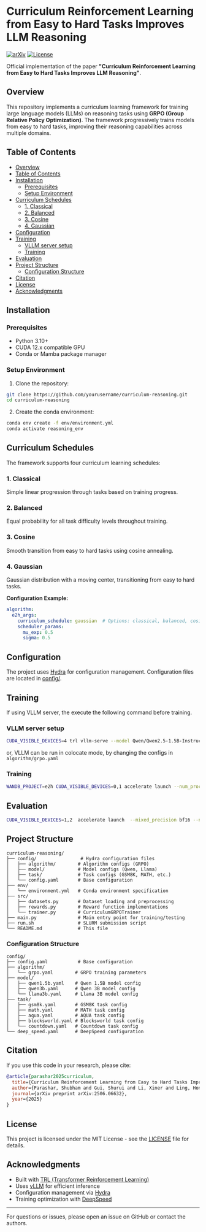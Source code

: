 # Curriculum Reinforcement Learning from Easy to Hard Tasks Improves LLM Reasoning

[![arXiv](https://img.shields.io/badge/arXiv-2506.06632-b31b1b.svg)](https://arxiv.org/abs/2506.06632)
[![License](https://img.shields.io/badge/License-MIT-green.svg)](LICENSE)

Official implementation of the paper **"Curriculum Reinforcement Learning from Easy to Hard Tasks Improves LLM Reasoning"**.

## Overview

This repository implements a curriculum learning framework for training large language models (LLMs) on reasoning tasks using **GRPO (Group Relative Policy Optimization)**. The framework progressively trains models from easy to hard tasks, improving their reasoning capabilities across multiple domains.


## Table of Contents

  - [Overview](#overview)
  - [Table of Contents](#table-of-contents)
  - [Installation](#installation)
    - [Prerequisites](#prerequisites)
    - [Setup Environment](#setup-environment)
  - [Curriculum Schedules](#curriculum-schedules)
    - [1. Classical](#1-classical)
    - [2. Balanced](#2-balanced)
    - [3. Cosine](#3-cosine)
    - [4. Gaussian](#4-gaussian)
  - [Configuration](#configuration)
  - [Training](#training)
    - [VLLM server setup](#vllm-server-setup)
    - [Training](#training-1)
  - [Evaluation](#evaluation)
  - [Project Structure](#project-structure)
    - [Configuration Structure](#configuration-structure)
  - [Citation](#citation)
  - [License](#license)
  - [Acknowledgments](#acknowledgments)

## Installation

### Prerequisites

- Python 3.10+
- CUDA 12.x compatible GPU
- Conda or Mamba package manager

### Setup Environment

1. Clone the repository:
```bash
git clone https://github.com/yourusername/curriculum-reasoning.git
cd curriculum-reasoning
```

2. Create the conda environment:
```bash
conda env create -f env/environment.yml
conda activate reasoning_env
```

## Curriculum Schedules

The framework supports four curriculum learning schedules:

### 1. Classical
Simple linear progression through tasks based on training progress.

### 2. Balanced
Equal probability for all task difficulty levels throughout training.

### 3. Cosine
Smooth transition from easy to hard tasks using cosine annealing.

### 4. Gaussian
Gaussian distribution with a moving center, transitioning from easy to hard tasks.

**Configuration Example:**
```yaml
algorithm:
  e2h_args:
    curriculum_schedule: gaussian  # Options: classical, balanced, cosine, gaussian
    scheduler_params:
      mu_exp: 0.5
      sigma: 0.5
```

## Configuration

The project uses [Hydra](https://hydra.cc/) for configuration management. Configuration files are located in [config/](config/).

## Training

If using VLLM server, the execute the following command before training.
### VLLM server setup
```bash
CUDA_VISIBLE_DEVICES=4 trl vllm-serve --model Qwen/Qwen2.5-1.5B-Instruct --dtype bfloat16 --max_model_len 4096 --trust_remote_code true 
```

or, VLLM can be run in colocate mode, by changing the configs in `algorithm/grpo.yaml` 
### Training

```bash
WANDB_PROJECT=e2h CUDA_VISIBLE_DEVICES=0,1 accelerate launch --num_processes 1 --config_file config/deep_speed.yaml main.py mode=train model=qwen1.5b task=blocksworld
```
## Evaluation

```bash
CUDA_VISIBLE_DEVICES=1,2  accelerate launch  --mixed_precision bf16 --num_processes 1 --dynamo_backend no main.py mode=test model=$model task=$task
```

## Project Structure

```
curriculum-reasoning/
├── config/                # Hydra configuration files
│   ├── algorithm/        # Algorithm configs (GRPO)
│   ├── model/            # Model configs (Qwen, Llama)
│   ├── task/             # Task configs (GSM8K, MATH, etc.)
│   └── config.yaml       # Base configuration
├── env/
│   └── environment.yml   # Conda environment specification
├── src/
│   ├── datasets.py       # Dataset loading and preprocessing
│   ├── rewards.py        # Reward function implementations
│   └── trainer.py        # CurriculumGRPOTrainer
├── main.py               # Main entry point for training/testing
├── run.sh                # SLURM submission script
└── README.md             # This file
```

### Configuration Structure

```
config/
├── config.yaml           # Base configuration
├── algorithm/
│   └── grpo.yaml        # GRPO training parameters
├── model/
│   ├── qwen1.5b.yaml    # Qwen 1.5B model config
│   ├── qwen3b.yaml      # Qwen 3B model config
│   └── llama3b.yaml     # Llama 3B model config
├── task/
│   ├── gsm8k.yaml       # GSM8K task config
│   ├── math.yaml        # MATH task config
│   ├── aqua.yaml        # AQUA task config
│   ├── blocksworld.yaml # Blocksworld task config
│   └── countdown.yaml   # Countdown task config
└── deep_speed.yaml      # DeepSpeed configuration
```


## Citation

If you use this code in your research, please cite:

```bibtex
@article{parashar2025curriculum,
  title={Curriculum Reinforcement Learning from Easy to Hard Tasks Improves LLM Reasoning},
  author={Parashar, Shubham and Gui, Shurui and Li, Xiner and Ling, Hongyi and Vemuri, Sushil and Olson, Blake and Li, Eric and Zhang, Yu and Caverlee, James and Kalathil, Dileep and Ji, Shuiwang},
  journal={arXiv preprint arXiv:2506.06632},
  year={2025}
}
```

## License

This project is licensed under the MIT License - see the [LICENSE](LICENSE) file for details.

## Acknowledgments

- Built with [TRL (Transformer Reinforcement Learning)](https://github.com/huggingface/trl)
- Uses [vLLM](https://github.com/vllm-project/vllm) for efficient inference
- Configuration management via [Hydra](https://hydra.cc/)
- Training optimization with [DeepSpeed](https://github.com/microsoft/DeepSpeed)

---

For questions or issues, please open an issue on GitHub or contact the authors.
